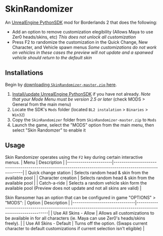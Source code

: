 # SkinRandomizer
An [UnrealEngine PythonSDK](https://github.com/bl-sdk/PythonSDK) mod for Borderlands 2 that does the following:
* Add an option to remove customization elegibility (Allows Maya to use Zer0 heads/skins, etc) 
*This does not unlock all customization*
* Press F2 to randomize the customization in the Quick Change, New Character, and Vehicle spawn menus 
*Some customizations do not work on vehicles*
*in these cases the preview will not update and a spanwed vehicle should return to the default skin*

## Installations

Begin by [downloading `SkinRandomizer-master.zip` here](https://github.com/Cae-l/SkinRandomizer/archive/refs/heads/master.zip).

1. [Install/update UnrealEngine PythonSDK](https://bl-sdk.github.io/) if you have not already. *Note that your Mode Menu must be version 2.5 or later* (check MODS > General from the main menu)
2. Locate the SDK's `Mods` folder (located `BL2 instalation` > `Binaries` > `Win32`)
3. Copy the `SkinRandomizer` folder from `SkinRandomizer-master.zip` to `Mods` 
4. Launch the game, select the "MODS" option from the main menu, then select "Skin Randomzer" to enable it


## Usage

Skin Randomizer operates using the `F2` key during certain interactive menus.
| Menu                  | Description                                                                                                 |
|-----------------------|-------------------------------------------------------------------------------------------------------------|
| Quick change station  | Selects random head & skin from the available pool                                                          |
| Character creation    | Selects random head & skin from the available pool                                                          |
| Catch-a-ride          | Selects a random vehicle skin form the available pool (Preview does not update and not all skins are valid) |


Skin Ransomer has an option that can be configured in game "OPTIONS" > "MODS":
| Option                         | Description                                                                                                   |
|--------------------------------|---------------------------------------------------------------------------------------------------------------|
| Use All Skins - Allow          | Allows all customizations to be available in for all characters (ie. Maya can use Zer0's heads/skins freely). |
| Use All Skins - Default        | Turns off the option. (Swaps current character to default customizations if current selection isn't eligible) |
